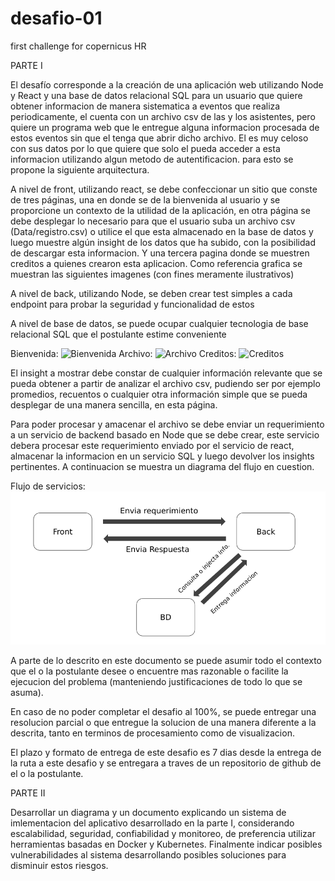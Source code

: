 # desafio-01
first challenge for copernicus HR

PARTE I

El desafío corresponde a la creación de una aplicación web utilizando Node y React y una base de datos relacional SQL para un usuario que quiere obtener informacion de manera sistematica a eventos que realiza periodicamente, el cuenta con un archivo csv de las y los asistentes, pero quiere un programa web que le entregue alguna informacion procesada de estos eventos sin que el tenga que abrir dicho archivo. El es muy celoso con sus datos por lo que quiere que solo el pueda acceder a esta informacion utilizando algun metodo de autentificacion. para esto se propone la siguiente arquitectura.

A nivel de front, utilizando react, se debe confeccionar un sitio que conste de tres páginas, una en donde se de la bienvenida al usuario y se proporcione un contexto de la utilidad de la aplicación, en otra página se debe desplegar lo necesario para que el usuario suba un archivo csv (Data/registro.csv) o utilice el que esta almacenado en la base de datos y luego muestre algún insight de los datos que ha subido, con la posibilidad de descargar esta informacion. Y una tercera pagina donde se muestren creditos a quienes crearon esta aplicacion. Como referencia grafica se muestran las siguientes imagenes (con fines meramente ilustrativos)

A nivel de back, utilizando Node, se deben crear test simples a cada endpoint para probar la seguridad y funcionalidad de estos

A nivel de base de datos, se puede ocupar cualquier tecnologia de base relacional SQL que el postulante estime conveniente

Bienvenida:
![Bienvenida](Imagenes/bienvenida-ejemplo.png?raw=true "Bienvenida")
Archivo:
![Archivo](Imagenes/archivo-ejemplo.png?raw=true "Archivo")
Creditos:
![Creditos](Imagenes/creditos-ejemplo.png?raw=true "Creditos")

El insight a mostrar debe constar de cualquier información relevante que se pueda obtener a partir de analizar el archivo csv, pudiendo ser por ejemplo promedios, recuentos o cualquier otra información simple que se pueda desplegar de una manera sencilla, en esta página.

Para poder procesar y amacenar el archivo se debe enviar un requerimiento a un servicio de backend basado en Node que se debe crear, este servicio debera procesar este requerimiento enviado por el servicio de react, almacenar la informacion en un servicio SQL y luego devolver los insights pertinentes. A continuacion se muestra un diagrama del flujo en cuestion.

Flujo de servicios:
![Flujo de servicios](Imagenes/diagrama-flujo-servicios.png?raw=true "Flujo de servicios")

A parte de lo descrito en este documento se puede asumir todo el contexto que el o la postulante desee o encuentre mas razonable o facilite la ejecucion del problema (manteniendo justificaciones de todo lo que se asuma). 

En caso de no poder completar el desafio al 100%, se puede entregar una resolucion parcial o que entregue la solucion de una manera diferente a la descrita, tanto en terminos de procesamiento como de visualizacion.

El plazo y formato de entrega de este desafio es 7 dias desde la entrega de la ruta a este desafio y se entregara a traves de un repositorio de github de el o la postulante.

PARTE II

Desarrollar un diagrama y un documento explicando un sistema de imlementacion del aplicativo desarrollado en la parte I, considerando escalabilidad, seguridad, confiabilidad y monitoreo, de preferencia utilizar herramientas basadas en Docker y Kubernetes. Finalmente indicar posibles vulnerabilidades al sistema desarrollando posibles soluciones para disminuir estos riesgos.